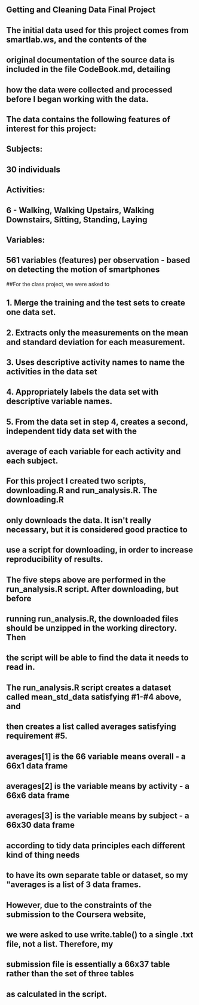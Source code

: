 ## Getting and Cleaning Data Final Project

## The initial data used for this project comes from smartlab.ws, and the contents of the
## original documentation of the source data is included in the file CodeBook.md, detailing 
## how the data were collected and processed before I began working with the data.

## The data contains the following features of interest for this project:
## Subjects:
## 30 individuals
## Activities: 
## 6 - Walking, Walking Upstairs, Walking Downstairs, Sitting, Standing, Laying
## Variables:
## 561 variables (features) per observation - based on detecting the motion of smartphones

##For the class project, we were asked to
## 1. Merge the training and the test sets to create one data set.
## 2. Extracts only the measurements on the mean and standard deviation for each  measurement.
## 3. Uses descriptive activity names to name the activities in the data set
## 4. Appropriately labels the data set with descriptive variable names.
## 5. From the data set in step 4, creates a second, independent tidy data set with the
##    average of each variable for each activity and each subject.

## For this project I created two scripts, downloading.R and run_analysis.R.  The downloading.R
## only downloads the data.  It isn't really necessary, but it is considered good practice to
## use a script for downloading, in order to increase reproducibility of results.

## The five steps above are performed in the run_analysis.R script.  After downloading, but before
## running run_analysis.R, the downloaded files should be unzipped in the working directory. Then
## the script will be able to find the data it needs to read in.

## The run_analysis.R script creates a dataset called mean_std_data satisfying #1-#4 above, and
## then creates a list called averages satisfying requirement #5.
## averages[1] is the 66 variable means overall - a 66x1 data frame
## averages[2] is the variable means by activity - a 66x6 data frame
## averages[3] is the variable means by subject - a 66x30 data frame

## according to tidy data principles each different kind of thing needs
## to have its own separate table or dataset, so my "averages is a list of 3 data frames.
## However, due to the constraints of the submission to the Coursera website,
## we were asked to use write.table() to a single .txt file, not a list. Therefore, my
## submission file is essentially a 66x37 table rather than the set of three tables
## as calculated in the script.



